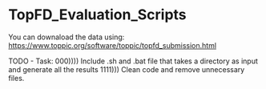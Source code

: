 # TopFD_Evaluation_Scripts

You can downaload the data using: https://www.toppic.org/software/toppic/topfd_submission.html

TODO - Task: 
000)))) Include .sh and .bat file that takes a directory as input and generate all the results
1111))) Clean code and remove unnecessary files.
